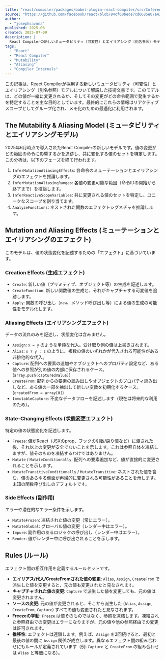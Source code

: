 ```yaml
---
title: "react/compiler/packages/babel-plugin-react-compiler/src/Inference/MUTABILITY_ALIASING_MODEL.md at 94cf60bede7cd6685e07a4374d1e3aa90445130b · facebook/react"
source: "https://github.com/facebook/react/blob/94cf60bede7cd6685e07a4374d1e3aa90445130b/compiler/packages/babel-plugin-react-compiler/src/Inference/MUTABILITY_ALIASING_MODEL.md"
author:
  - "josephsavona"
published: 2025-06
created: 2025-07-09
description: |
  React Compilerの新しいミュータビリティ（可変性）とエイリアシング（別名参照）モデルに関する技術文書です。値がどのように変更され、その影響がどの範囲に及ぶかを特定する仕組みを解説しています。
tags:
  - "React"
  - "React Compiler"
  - "Mutability"
  - "Aliasing"
  - "Compiler Internals"
---
```


この記事は、React Compilerが採用する新しいミュータビリティ（可変性）とエイリアシング（別名参照）モデルについて解説した技術文書です。このモデルは、どの値が一緒に変更されるか、そしてその変更がどの命令範囲で発生するかを特定することを主な目的としています。最終的にこれらの情報はリアクティブスコープとしてグループ化され、メモ化のための最適化に利用されます。

## The Mutability & Aliasing Model (ミュータビリティとエイリアシングモデル)

2025年6月時点で導入されたReact Compilerの新しいモデルです。値の変更がどの範囲の命令に影響するかを追跡し、共に変化する値のセットを特定します。この分析は、以下のフェーズを経て行われます。

1. `InferMutationAliasingEffects`: 各命令のミューテーションとエイリアシングのエフェクトを推論します。
2. `InferMutationAliasingRanges`: 各値の変更可能な範囲（命令IDの開始から終了まで）を推論します。
3. `InferReactiveScopeVariables`: 共に変更される値のセットを特定し、ユニークなスコープを割り当てます。
4. `AnalyzeFunctions`: ネストされた関数のエフェクトシグネチャを推論します。

## Mutation and Aliasing Effects (ミューテーションとエイリアシングのエフェクト)

このモデルは、値の状態変化を記述するための「エフェクト」に基づいています。

### Creation Effects (生成エフェクト)

- `Create`: 新しい値（プリミティブ、オブジェクト等）の生成を記述します。
- `CreateFunction`: 新しい関数値の生成と、それがキャプチャする可変値を追跡します。
- `Apply`: 関数の呼び出し（`new`、メソッド呼び出し等）による値の生成の可能性をモデル化します。

### Aliasing Effects (エイリアシングエフェクト)

データの流れのみを記述し、状態変化は含みません。

- `Assign`: `x = y` のような単純な代入。受け取り側の値は上書きされます。
- `Alias`: `x ? y : z` のように、複数の値のいずれかが代入される可能性がある非排他的な代入。
- `Capture`: 配列への要素の追加やオブジェクトへのプロパティ設定など、ある値への参照が別の値の内部に保存されるケース。(`array.push(capturedValue)`)
- `CreateFrom`: 配列からの要素の読み出しやオブジェクトのプロパティ読み出しなど、ある値の一部を抽出して新しい変数を初期化するケース。(`createdFrom = array[0]`)
- `ImmutableCapture`: 不変なデータフローを記述します（現在は将来的な利用のため）。

### State-Changing Effects (状態変更エフェクト)

特定の値の状態変化を記述します。

- `Freeze`: 値がReact（JSXのprop、フックの引数/戻り値など）に渡された後、それ以上の変更が安全でないことを示します。これは参照自体を凍結しますが、値そのものを凍結するわけではありません。
- `Mutate` / `MutateConditionally`: 配列への要素追加など、値が直接的に変更されることを示します。
- `MutateTransitiveConditionally` / `MutateTransitive`: ネストされた値を含む、値のあらゆる側面が再帰的に変更される可能性があることを示します。未知の関数呼び出しのデフォルトです。

### Side Effects (副作用)

エラーや潜在的なエラー条件を示します。

- `MutateFrozen`: 凍結された値の変更（常にエラー）。
- `MutateGlobal`: グローバル値の変更（レンダー中はエラー）。
- `Impure`: 副作用のあるロジックの呼び出し（レンダー中はエラー）。
- `Render`: 値がレンダー中に呼び出されることを示します。

## Rules (ルール)

エフェクト間の相互作用を定義するルールセットです。

- **エイリアス/代入/CreateFromされた値の変更**: `Alias`, `Assign`, `CreateFrom` で派生した値を変更すると、元の値も変更されたと見なされます。
- **キャプチャされた値の変更**: `Capture` で派生した値を変更しても、元の値は変更されません。
- **ソースの変更**: 元の値が変更されると、そこから派生した (`Alias`, `Assign`, `CreateFrom`, `Capture`) すべての値も変更されたと見なされます。
- **Freezeの挙動**: `Freeze` は値そのものではなく、参照を凍結します。凍結された参照経由での変更はエラーになりますが、元の値や他の参照経由での変更は許可されます。
- **推移性**: エフェクトは連鎖します。例えば、`Assign` を2回続けると、最初と最後の値の間に `Assign` 関係が成立します。異なるエフェクト間の組み合わせにもルールが定義されています（例: `Capture` と `CreateFrom` の組み合わせは `Alias` と等価になる）。
